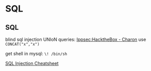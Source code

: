 # SQL

## SQL

blind sql injection UNIoN queries: [Ippsec:HacktheBox - Charon](https://www.youtube.com/watch?v=_csbKuOlmdE) use `CONCAT("x","x")`

get shell in mysql: `\! /bin/sh`

[SQL Injection Cheatsheet](https://www.netsparker.com/blog/web-security/sql-injection-cheat-sheet/)

